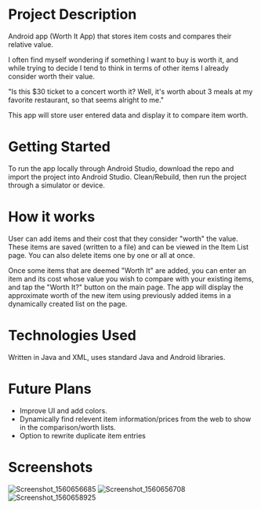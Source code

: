 # Project Description
Android app (Worth It App) that stores item costs and compares their relative value.

I often find myself wondering if something I want to buy is worth it, and while trying to decide I tend to think in terms of other items I already consider worth their value. 

"Is this $30 ticket to a concert worth it? Well, it's worth about 3 meals at my favorite restaurant, so that seems alright to me."

This app will store user entered data and display it to compare item worth.


# Getting Started 
To run the app locally through Android Studio, download the repo and import the project into Android Studio. Clean/Rebuild, then run the project through a simulator or device. 

# How it works
User can add items and their cost that they consider "worth" the value. These items are saved (written to a file) and can be viewed in the Item List page. You can also delete items one by one or all at once.

Once some items that are deemed "Worth It" are added, you can enter an item and its cost whose value you wish to compare with your existing items, and tap the "Worth It?" button on the main page. The app will display the approximate worth of the new item using previously added items in a dynamically created list on the page.

# Technologies Used
Written in Java and XML, uses standard Java and Android libraries. 

# Future Plans
- Improve UI and add colors. 
- Dynamically find relevent item information/prices from the web to show in the comparison/worth lists.
- Option to rewrite duplicate item entries 

# Screenshots 
![Screenshot_1560656685](https://user-images.githubusercontent.com/18386361/59559021-f131c700-8fb3-11e9-96ac-221d94b6ab07.png)
![Screenshot_1560656708](https://user-images.githubusercontent.com/18386361/59559022-f131c700-8fb3-11e9-98d0-1733a4eb589f.png)
![Screenshot_1560658925](https://user-images.githubusercontent.com/18386361/59559023-f131c700-8fb3-11e9-9a1d-649bd02e7827.png)
